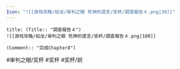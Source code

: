 ```yaml
---
Icon: "![[游戏攻略/如龙/审判之眼 死神的遗言/奖杯/調查報告４.png|30]]"
---
```

```ad-common-bronze-trophy
title: (Title:: "調查報告４")
![[游戏攻略/如龙/审判之眼 死神的遗言/奖杯/調查報告４.png|100]]

(Comment:: "完成Chapter8")
```

#审判之眼/奖杯 #奖杯 #奖杯/铜
